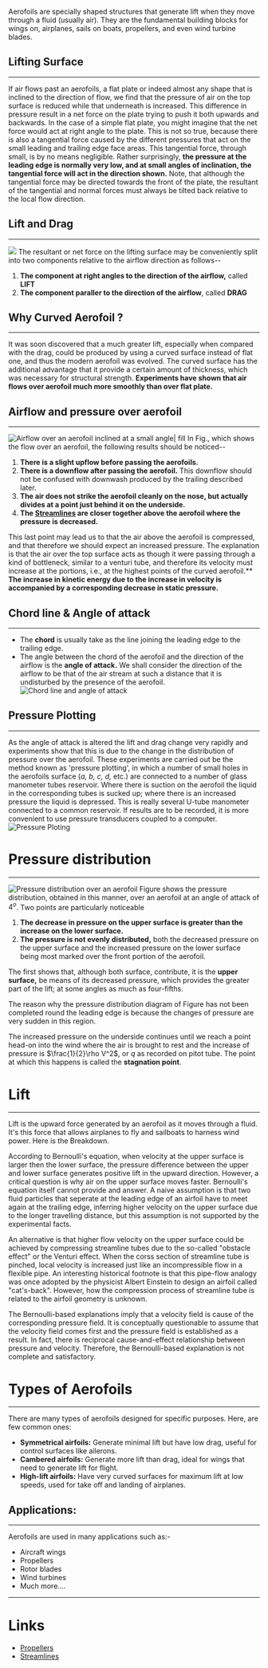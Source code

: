 Aerofoils are specially shaped structures that generate lift when they move through a fluid (usually air). They are the fundamental building blocks for wings on, airplanes, sails on boats, propellers, and even wind turbine blades.
## Lifting Surface
---
If air flows past an aerofoils, a flat plate or indeed almost any shape that is inclined to the direction of flow, we find that the pressure of air on the top surface is reduced while that underneath is increased. This difference in pressure result in a net force on the plate trying to push it both upwards and backwards. In the case of a simple flat plate, you might imagine that the net force would act at right angle to the plate. This is not so true, because there is also a tangential force caused by the different pressures that act on the small leading and trailing edge face areas. This tangential force, through small, is by no means negligible. Rather surprisingly, **the pressure at the leading edge is normally very low, and at small angles of inclination, the tangential force will act in the direction shown.** Note, that although the tangential force may be directed towards the front of the plate, the resultant of the tangential and normal forces must always be tilted back relative to the local flow direction.
## Lift and Drag
---
![](../../Mechanical/Fluid%20Dynamics/Images/ID%20card%20Mar%2010,%202024_2~2.jpg)
The resultant or net force on the lifting surface may be conveniently split into two components relative to the airflow direction as follows--
1. **The component at right angles to the direction of the airflow,** called **LIFT** 
2. **The component paraller to the direction of the airflow**, called **DRAG**
## Why Curved Aerofoil ?
---
It was soon discovered that a much greater lift, especially when compared with the drag, could be produced by using a curved surface instead of flat one, and thus the modern aerofoil was evolved. The curved surface has the additional advantage that it provide a certain amount of thickness, which was necessary for structural strength.
**Experiments have shown that air flows over aerofoil much more smoothly than over flat plate.** 
## Airflow and pressure over aerofoil
---
![Airflow over an aerofoil inclined at a small angle| fill](../../Mechanical/Fluid%20Dynamics/Images/Airflow%20over%20an%20aerofoil%20inclined%20at%20a%20small%20angle.jpg)
In Fig., which shows the flow over an aerofoil, the following results should be noticed--

1. **There is a slight upflow before passing the aerofoils.**
2. **There is a downflow after passing the aerofoil.** This downflow should not be confused with downwash produced by the trailing described later.
3. **The air does not strike the aerofoil cleanly on the nose, but actually divides at a point just behind it on the underside.**
4. **The [Streamlines](Streamlines.md) are closer together above the aerofoil where the pressure is decreased.**

This last point may lead us to that the air above the aerofoil is compressed, and that therefore we should expect an increased pressure. The explanation is that the air over the top surface acts as though it were passing through a kind of bottleneck, similar to a venturi tube, and therefore its velocity must increase at the portions, i.e., at the highest points of the curved aerofoil.**
**The increase in kinetic energy due to the increase in velocity is accompanied by a corresponding decrease in static pressure.**
## Chord line & Angle of attack
---
- The **chord** is usually take as the line joining the leading edge to the trailing edge. 
- The angle between the chord of the aerofoil and the direction of the airflow is the **angle of attack.** We shall consider the direction of the airflow to be that of the air stream at such a distance that it is undisturbed by the presence of the aerofoil.
![Chord line and angle of attack](../../Mechanical/Fluid%20Dynamics/Images/Chord%20line%20and%20angle%20of%20attack.jpg)
## Pressure Plotting
---
As the angle of attack is altered the lift and drag change very rapidly and experiments show that this is due to the change in the distribution of pressure over the aerofoil. These experiments are carried out be the method known as 'pressure plotting', in which a number of small holes in the aerofoils surface (*a, b, c, d,* etc.) are connected to a number of glass manometer tubes reservoir. Where there is suction on the aerofoil the liquid in the corresponding tubes is sucked up; where there is an increased pressure the liquid is depressed. This is really several U-tube manometer connected to a common reservoir. If results are to be recorded, it is more convenient to use pressure transducers coupled to a computer.
![Pressure Ploting](../../Mechanical/Fluid%20Dynamics/Images/Pressure%20Ploting.jpg)
# Pressure distribution
---
![Pressure distribution over an aerofoil](../../Mechanical/Fluid%20Dynamics/Images/Pressure%20distribution%20over%20an%20aerofoil.jpg)
Figure shows the pressure distribution, obtained in this manner, over an aerofoil at an angle of attack of $4^o$. Two points are particularly noticeable

1. **The decrease in pressure on the upper surface is greater than the increase on the lower surface.**
2. **The pressure is not evenly distributed,** both the decreased pressure on the upper surface and the increased pressure on the lower surface being most marked over the front portion of the aerofoil.

The first shows that, although both surface, contribute, it is the **upper surface,** be means of its decreased pressure, which provides the greater part of the lift; at some angles as much as four-fifths.

The reason why the pressure distribution diagram of Figure has not been completed round the leading edge is because the changes of pressure are very sudden in this region. 

The increased pressure on the underside continues until we reach a point head-on into the wind where the air is brought to rest and the increase of pressure is $\frac{1}{2}\rho V^2$, or $q$ as recorded on pitot tube. The point at which this happens is called the **stagnation point**.

# Lift
---
Lift is the upward force generated by an aerofoil as it moves through a fluid. It's this force that allows airplanes to fly and sailboats to harness wind power. Here is the Breakdown.

According to Bernoulli's equation, when velocity at the upper surface is larger then the lower surface, the pressure difference between the upper and lower surface generates positive lift in the upward direction. However, a critical question is why air on the upper surface moves faster. Bernoulli's equation itself cannot provide and answer. A naive assumption is that two fluid particles that seperate at the leading edge of an airfoil have to meet again at the trailing edge, inferring higher velocity on the upper surface due to the longer travelling distance, but this assumption is not supported by the experimental facts. 

An alternative is that higher flow velocity on the upper surface could be achieved by compressing streamline tubes due to the so-called "obstacle effect" or the Venturi effect. When the corss section of streamline tube is pinched, local velocity is increased just like an incompressible flow in a flexible pipe. An interesting historical footnote is that this pipe-flow analogy was once adopted by the physicist Albert Einstein to design an airfoil called "cat's-back". However, how the compression process of streamline tube is related to the airfoil geometry is unknown.

The Bernoulli-based explanations imply that a velocity field is cause of the corresponding pressure field. It is conceptually questionable to assume that the velocity field comes first and the pressure field is established as a result. In fact, there is reciprocal cause-and-effect relationship between pressure and velocity. Therefore, the Bernoulli-based explanation is not complete and satisfactory.

# Types of Aerofoils
---
There are many types of aerofoils designed for specific purposes. Here, are few common ones:

- **Symmetrical airfoils:** Generate minimal lift but have low drag, useful for control surfaces like ailerons.
- **Cambered airfoils:** Generate more lift than drag, ideal for wings that need to generate lift for flight.
- **High-lift airfoils:** Have very curved surfaces for maximum lift at low speeds, used for take off and landing of airplanes.
## Applications:
---
Aerofoils are used in many applications such as:-
- Aircraft wings 
- Propellers
- Rotor blades
- Wind turbines
- Much more....

---

# Links

- [Propellers](Propellers.md) 
- [Streamlines](Streamlines.md) 
